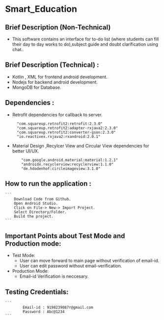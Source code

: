 # Smart_Education

## Brief Description (Non-Technical) 
- This software contains an interface for to-do list (where students can fill their day to day works to do),subject guide and doubt clarification using chat..

## Brief Description (Technical) : 
- Kotlin , XML for frontend android development.
- Nodejs for backend android development.
- MongoDB for Database.


## Dependencies : 
- Retrofit dependencies for callback to server.
  ```
  	"com.squareup.retrofit2:retrofit:2.3.0"
  	"com.squareup.retrofit2:adapter-rxjava2:2.3.0"
  	"com.squareup.retrofit2:converter-gson:2.3.0"
  	"io.reactivex.rxjava2:rxandroid:2.0.1"
   ```
- Material Design ,Recylcer View and Circular View dependencies for better UI/UX.

  	```
  		"com.google.android.material:material:1.2.1"
  		"androidx.recyclerview:recyclerview:1.1.0"
  		"de.hdodenhof:circleimageview:3.1.0"  
 	```

## How to run the application :

	```	
		Download Code from Github.
 		Open Android Studio.
 		Click on File-> New-> Import Project.
 		Select Directory/Folder.
 		Build the project.
	```
 
##  Important Points about Test Mode and Production mode:
- Test Mode:
	- User can move forward to main page without verification of email-id.
	- User can edit password without email-verification.
- Production Mode:
	- Email-id Verification is neccesary.

## Testing Credentials:

  	```
    		Email-id : 9198239087r@gmail.com
    		Password : Abc@1234
	```

